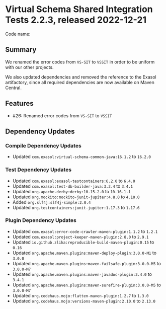 # Virtual Schema Shared Integration Tests 2.2.3, released 2022-12-21

Code name:

## Summary

We renamed the error codes from `VS-SIT` to `VSSIT` in order to be uniform with our other projects.

We also updated dependencies and removed the reference to the Exasol artifactory, since all required dependencies are now available on Maven Central.

## Features

* #26: Renamed error codes from `VS-SIT` to `VSSIT`

## Dependency Updates

### Compile Dependency Updates

* Updated `com.exasol:virtual-schema-common-java:16.1.2` to `16.2.0`

### Test Dependency Updates

* Updated `com.exasol:exasol-testcontainers:6.2.0` to `6.4.0`
* Updated `com.exasol:test-db-builder-java:3.3.4` to `3.4.1`
* Updated `org.apache.derby:derby:10.15.2.0` to `10.16.1.1`
* Updated `org.mockito:mockito-junit-jupiter:4.8.0` to `4.10.0`
* Added `org.slf4j:slf4j-simple:2.0.4`
* Updated `org.testcontainers:junit-jupiter:1.17.3` to `1.17.6`

### Plugin Dependency Updates

* Updated `com.exasol:error-code-crawler-maven-plugin:1.1.2` to `1.2.1`
* Updated `com.exasol:project-keeper-maven-plugin:2.8.0` to `2.9.1`
* Updated `io.github.zlika:reproducible-build-maven-plugin:0.15` to `0.16`
* Updated `org.apache.maven.plugins:maven-deploy-plugin:3.0.0-M1` to `3.0.0`
* Updated `org.apache.maven.plugins:maven-failsafe-plugin:3.0.0-M5` to `3.0.0-M7`
* Updated `org.apache.maven.plugins:maven-javadoc-plugin:3.4.0` to `3.4.1`
* Updated `org.apache.maven.plugins:maven-surefire-plugin:3.0.0-M5` to `3.0.0-M7`
* Updated `org.codehaus.mojo:flatten-maven-plugin:1.2.7` to `1.3.0`
* Updated `org.codehaus.mojo:versions-maven-plugin:2.10.0` to `2.13.0`
